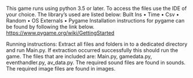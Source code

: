 This game runs using python 3.5 or later. To access the files use the IDE of your choice. The library’s used are listed below: 
Built Ins
•	Time 
•	Csv 
•	Random 
•	OS 
Externals 
•	Pygame 
Installation instructions for pygame can be found by following the link below. 
https://www.pygame.org/wiki/GettingStarted 

Running instructions: 
Extract all files and folders in to a dedicated directory and run Main.py. If extraction occurred successfully this should run the game. 
 The files that are included are: Main.py, gamedata.py, eventhandler.py, av_data.py. The required sound files are found in sounds. The required image files are found in images.
